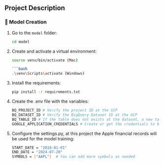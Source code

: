 ## Project Description

### 🔧 Model Creation

1. Go to the `model` folder:

   ```bash
   cd model

2. Create and activate a virtual environment:

   ```bash
   source venv/bin/activate (Mac)

   ```bash
   .\venv\Scripts\activate (Windows)

3. Install the requirements:

   ```bash
   pip install -r requirements.txt

4. Create the .env file with the variables:

    ```bash
    BQ_PROJECT_ID # Verify the project ID at the GCP 
    BQ_DATASET_ID # Verify the BigQuery Dataset ID at the GCP 
    BQ_TABLE_ID # If the table does not exists at the dataset, a new table will be created 
    GOOGLE_APPLICATION_CREDENTIALS # Create or get the credentials to be able to perform actions with the GCP


5. Configure the settings.py, at this project the Apple financial records will be used for the model training:

    ```bash
    START_DATE = "2018-01-01"
    END_DATE = "2024-07-20"
    SYMBOLS = ["AAPL"]  # You can add more symbols as needed

